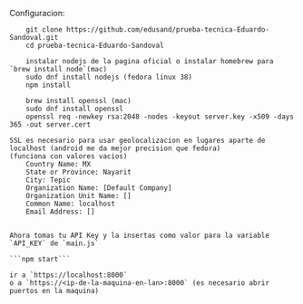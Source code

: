 Configuracion:

```
	git clone https://github.com/edusand/prueba-tecnica-Eduardo-Sandoval.git
	cd prueba-tecnica-Eduardo-Sandoval
	
	instalar nodejs de la pagina oficial o instalar homebrew para `brew install node`(mac)
	sudo dnf install nodejs (fedora linux 38)
	npm install
	
	brew install openssl (mac)
	sudo dnf install openssl
	openssl req -newkey rsa:2048 -nodes -keyout server.key -x509 -days 365 -out server.cert
```
	SSL es necesario para usar geolocalizacion en lugares aparte de localhost (android me da mejor precision que fedora)
	(funciona con valores vacios)
		Country Name: MX
		State or Province: Nayarit
		City: Tepic
		Organization Name: [Default Company]
		Organization Unit Name: []
		Common Name: localhost
		Email Address: []
```

Ahora tomas tu API Key y la insertas como valor para la variable `API_KEY` de `main.js`

```npm start```

ir a `https://localhost:8000`
o a `https://<ip-de-la-maquina-en-lan>:8000` (es necesario abrir puertos en la maquina)
